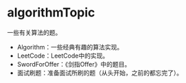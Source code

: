 # algorithmTopic

一些有关算法的题。

- Algorithm：一些经典有趣的算法实现。
- LeetCode：LeetCode中的实现。
- SwordForOffer：《剑指Offer》中的题目。
- 面试刷题：准备面试所刷的题（从头开始，之前的都忘完了）。